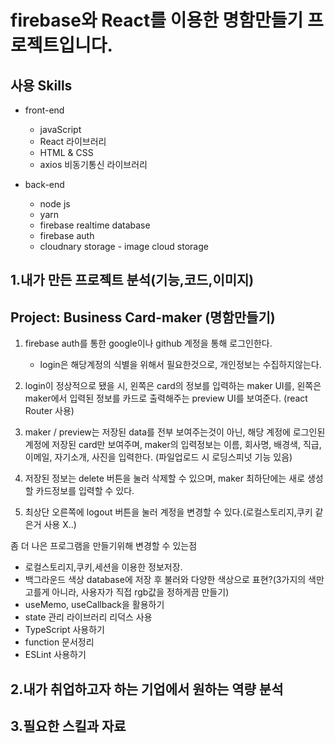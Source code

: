 # firebase와 React를 이용한 명함만들기 프로젝트입니다.

## 사용 Skills

- front-end

  - javaScript
  - React 라이브러리
  - HTML & CSS
  - axios 비동기통신 라이브러리

- back-end

  - node js
  - yarn
  - firebase realtime database
  - firebase auth
  - cloudnary storage - image cloud storage

## 1.내가 만든 프로젝트 분석(기능,코드,이미지)

## Project: Business Card-maker (명함만들기)

1. firebase auth를 통한 google이나 github 계정을 통해 로그인한다.

   - login은 해당계정의 식별을 위해서 필요한것으로, 개인정보는 수집하지않는다.

2. login이 정상적으로 됐을 시, 왼쪽은 card의 정보를 입력하는 maker UI를, 왼쪽은 maker에서 입력된 정보를 카드로 출력해주는 preview UI를 보여준다. (react Router 사용)

3. maker / preview는 저장된 data를 전부 보여주는것이 아닌, 해당 계정에 로그인된 계정에 저장된 card만 보여주며, maker의 입력정보는 이름, 회사명, 배경색, 직급, 이메일, 자기소개, 사진을 입력한다. (파일업로드 시 로딩스피넛 기능 있음)

4. 저장된 정보는 delete 버튼을 눌러 삭제할 수 있으며, maker 최하단에는 새로 생성할 카드정보를 입력할 수 있다.

5. 최상단 오른쪽에 logout 버튼을 눌러 계정을 변경할 수 있다.(로컬스토리지,쿠키 같은거 사용 X..)

좀 더 나은 프로그램을 만들기위해 변경할 수 있는점

- 로컬스토리지,쿠키,세션을 이용한 정보저장.
- 백그라운드 색상 database에 저장 후 불러와 다양한 색상으로 표현?(3가지의 색만 고를게 아니라, 사용자가 직접 rgb값을 정하게끔 만들기)
- useMemo, useCallback을 활용하기
- state 관리 라이브러리 리덕스 사용
- TypeScript 사용하기
- function 문서정리
- ESLint 사용하기

## 2.내가 취업하고자 하는 기업에서 원하는 역량 분석

## 3.필요한 스킬과 자료
